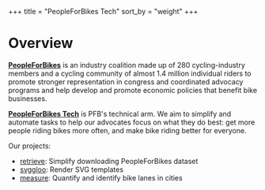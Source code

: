 +++
title = "PeopleForBikes Tech"
sort_by = "weight"
+++

# Overview

**[PeopleForBikes](https://www.peopleforbikes.org/)** is an industry coalition
made up of 280 cycling-industry members and a cycling community of almost 1.4
million individual riders to promote stronger representation in congress and
coordinated advocacy programs and help develop and promote economic policies
that benefit bike businesses.

**[PeopleForBikes Tech](http://example.com/)** is PFB's technical arm. We aim to
simplify and automate tasks to help our advocates focus on what they do best:
get more people riding bikes more often, and make bike riding better for
everyone.

Our projects:

- [retrieve](https://github.com/PeopleForBikes/retrieve): Simplify downloading
  PeopleForBikes dataset
- [svggloo](https://github.com/PeopleForBikes/svggloo): Render SVG templates
- [measure](https://github.com/orgs/PeopleForBikes/repositories?q=&type=all&language=&sort=):
  Quantify and identify bike lanes in cities
